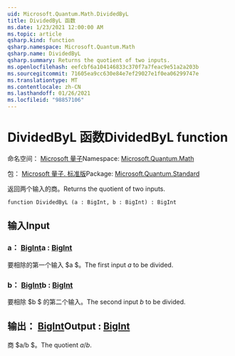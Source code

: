 ```yaml
---
uid: Microsoft.Quantum.Math.DividedByL
title: DividedByL 函数
ms.date: 1/23/2021 12:00:00 AM
ms.topic: article
qsharp.kind: function
qsharp.namespace: Microsoft.Quantum.Math
qsharp.name: DividedByL
qsharp.summary: Returns the quotient of two inputs.
ms.openlocfilehash: eefcbf6a104146833c370f7a7feac9e51a2a203b
ms.sourcegitcommit: 71605ea9cc630e84e7ef29027e1f0ea06299747e
ms.translationtype: MT
ms.contentlocale: zh-CN
ms.lasthandoff: 01/26/2021
ms.locfileid: "98857106"
---
```

# <a name="dividedbyl-function"></a><span data-ttu-id="4dcdd-102">DividedByL 函数</span><span class="sxs-lookup"><span data-stu-id="4dcdd-102">DividedByL function</span></span>

<span data-ttu-id="4dcdd-103">命名空间： [Microsoft 量子](xref:Microsoft.Quantum.Math)</span><span class="sxs-lookup"><span data-stu-id="4dcdd-103">Namespace: [Microsoft.Quantum.Math](xref:Microsoft.Quantum.Math)</span></span>

<span data-ttu-id="4dcdd-104">包： [Microsoft 量子. 标准版](https://nuget.org/packages/Microsoft.Quantum.Standard)</span><span class="sxs-lookup"><span data-stu-id="4dcdd-104">Package: [Microsoft.Quantum.Standard](https://nuget.org/packages/Microsoft.Quantum.Standard)</span></span>


<span data-ttu-id="4dcdd-105">返回两个输入的商。</span><span class="sxs-lookup"><span data-stu-id="4dcdd-105">Returns the quotient of two inputs.</span></span>

```qsharp
function DividedByL (a : BigInt, b : BigInt) : BigInt
```


## <a name="input"></a><span data-ttu-id="4dcdd-106">输入</span><span class="sxs-lookup"><span data-stu-id="4dcdd-106">Input</span></span>

### <a name="a--bigint"></a><span data-ttu-id="4dcdd-107">a： [BigInt](xref:microsoft.quantum.lang-ref.bigint)</span><span class="sxs-lookup"><span data-stu-id="4dcdd-107">a : [BigInt](xref:microsoft.quantum.lang-ref.bigint)</span></span>

<span data-ttu-id="4dcdd-108">要相除的第一个输入 $a $。</span><span class="sxs-lookup"><span data-stu-id="4dcdd-108">The first input $a$ to be divided.</span></span>


### <a name="b--bigint"></a><span data-ttu-id="4dcdd-109">b： [BigInt](xref:microsoft.quantum.lang-ref.bigint)</span><span class="sxs-lookup"><span data-stu-id="4dcdd-109">b : [BigInt](xref:microsoft.quantum.lang-ref.bigint)</span></span>

<span data-ttu-id="4dcdd-110">要相除 $b $ 的第二个输入。</span><span class="sxs-lookup"><span data-stu-id="4dcdd-110">The second input $b$ to be divided.</span></span>



## <a name="output--bigint"></a><span data-ttu-id="4dcdd-111">输出： [BigInt](xref:microsoft.quantum.lang-ref.bigint)</span><span class="sxs-lookup"><span data-stu-id="4dcdd-111">Output : [BigInt](xref:microsoft.quantum.lang-ref.bigint)</span></span>

<span data-ttu-id="4dcdd-112">商 $a/b $。</span><span class="sxs-lookup"><span data-stu-id="4dcdd-112">The quotient $a / b$.</span></span>